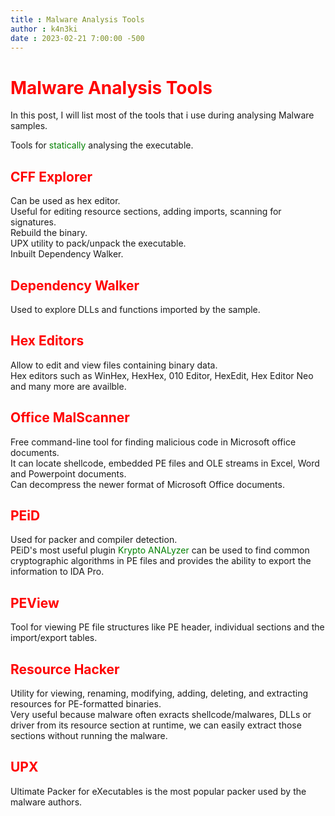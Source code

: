 ```yaml
---
title : Malware Analysis Tools
author : k4n3ki
date : 2023-02-21 7:00:00 -500
---
```


# <span style = "color:red;">**Malware Analysis Tools**</span>

In this post, I will list most of the tools that i use during analysing Malware samples.

Tools for <span style ="color:green">statically </span> analysing the executable.

## <span style ="color:red;"> CFF Explorer </span> 
Can be used as hex editor. \
Useful for editing resource sections, adding imports, scanning for signatures. \
Rebuild the binary. \
UPX utility to pack/unpack the executable. \
Inbuilt Dependency Walker. 

## <span style ="color:red;"> Dependency Walker </span> 
Used to explore DLLs and functions imported by the sample.

## <span style ="color:red;"> Hex Editors </span> 
Allow to edit and view files containing binary data. \
Hex editors such as WinHex, HexHex, 010 Editor, HexEdit, Hex Editor Neo and many more are availble. 

## <span style ="color:red;"> Office MalScanner </span> 
Free command-line tool for finding malicious code in Microsoft office documents. \
It can locate shellcode, embedded PE files and OLE streams in Excel, Word and Powerpoint documents. \
Can decompress the newer format of Microsoft Office documents.

## <span style ="color:red;"> PEiD </span> 
Used for packer and compiler detection. \
PEiD's most useful plugin <span style="color:green">Krypto ANALyzer </span> can be used to find common cryptographic algorithms in PE files and provides the ability to export the information to IDA Pro.

## <span style ="color:red;"> PEView </span>
Tool for viewing PE file structures like PE header, individual sections and the import/export tables.

## <span style ="color:red;"> Resource Hacker </span>
Utility for viewing, renaming, modifying, adding, deleting, and extracting resources for PE-formatted binaries. \
Very useful because malware often exracts shellcode/malwares, DLLs or driver from its resource section at runtime, we can easily extract those sections without running the malware.

## <span style ="color:red;"> UPX </span>
Ultimate Packer for eXecutables is the most popular packer used by the malware authors.

